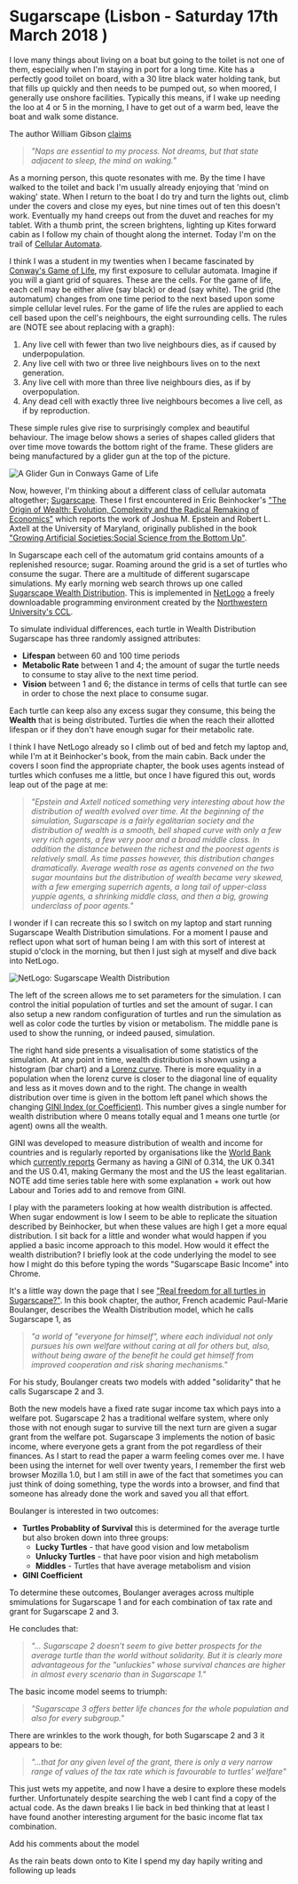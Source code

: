# Sugarscape (Lisbon - Saturday 17th March 2018 ) #

I love many things about living on a boat but going to the toilet is not one of them, especially when I'm staying in port for a long time. Kite has a perfectly good toilet on board, with a 30 litre black water holding tank, but that fills up quickly and then needs to be pumped out, so when moored, I generally use onshore facilities. Typically this means, if I wake up needing the loo at 4 or 5 in the morning, I have to get out of a warm bed, leave the boat and walk some distance. 

The author William Gibson [claims](https://en.wikiquote.org/wiki/William_Gibson)

>*"Naps are essential to my process. Not dreams, but that state adjacent to sleep, the mind on waking."*

As a morning person, this quote resonates with me. By the time I have walked to the toilet and back I'm usually already enjoying that 'mind on waking' state. When I return to the boat I do try and turn the lights out, climb under the covers and close my eyes, but nine times out of ten this doesn't work. Eventually my hand creeps out from the duvet and reaches for my tablet. With a thumb print, the screen brightens, lighting up Kites forward cabin as I follow my chain of thought along the internet. Today I'm on the trail of  [Cellular Automata](https://en.wikipedia.org/wiki/Cellular_automaton).

I think I was a student in my twenties when I became fascinated by [Conway's Game of Life](https://en.wikipedia.org/wiki/Conway%27s_Game_of_Life), my first exposure to cellular automata. Imagine if you will a giant grid of squares. These are the cells. For the game of life, each cell may be either alive (say black) or dead (say white). The grid (the automatum) changes from one time period to the next based upon some simple cellular level rules. For the game of life the rules are applied to each cell based upon the cell's neighbours, the eight surrounding cells. The rules are (NOTE see about replacing with a graph):

1. Any live cell with fewer than two live neighbours dies, as if caused by underpopulation.
2. Any live cell with two or three live neighbours lives on to the next generation.
3. Any live cell with more than three live neighbours dies, as if by overpopulation.
4. Any dead cell with exactly three live neighbours becomes a live cell, as if by reproduction.

These simple rules give rise to surprisingly complex and beautiful behaviour. The image below shows a series of shapes called gliders that over time move towards the bottom right of the frame. These gliders are being manufactured by a glider gun at the top of the picture.

![**A Glider Gun in Conways Game of Life**](../images/Gospers_glider_gun.gif "GameOfLife")  

Now, however, I'm thinking about a different class of cellular automata altogether;  [Sugarscape](https://en.wikipedia.org/wiki/Sugarscape). These I first encountered in Eric Beinhocker's ["The Origin of Wealth: Evolution, Complexity and the Radical Remaking of Economics"](https://www.goodreads.com/book/show/22456.The_Origin_of_Wealth) which reports the work of Joshua M. Epstein and Robert L. Axtell at the University of Maryland, originally published in the book ["Growing Artificial Societies:Social Science from the Bottom Up"](https://mitpress.mit.edu/books/growing-artificial-societies).

In Sugarscape each cell of the automatum grid contains amounts of a replenished resource; sugar. Roaming around the grid is a set of turtles who consume the sugar. There are a multitude of different sugarscape simulations. My early morning web search throws up one called [Sugarscape Wealth Distribution](http://ccl.northwestern.edu/netlogo/models/Sugarscape3WealthDistribution). This is implemented in [NetLogo](http://ccl.northwestern.edu/netlogo/index.shtml) a freely downloadable programming environment created by the [Northwestern University's CCL](http://ccl.northwestern.edu/). 

To simulate individual differences, each turtle in Wealth Distribution Sugarscape has three randomly assigned attributes:
 
 * **Lifespan** between 60 and 100 time periods
 * **Metabolic Rate** between 1 and 4; the amount of sugar the turtle needs to consume to stay alive to the next time period.
 * **Vision** between 1 and 6; the distance in terms of cells that turtle can see in order to chose the next place to consume sugar. 
 
Each turtle can keep also any excess sugar they consume, this being the **Wealth** that is being distributed. Turtles die when the reach their allotted lifespan or if they don't have enough sugar for their metabolic rate.
 
 I think I have NetLogo already so I climb out of bed and fetch my laptop and, while I'm at it Beinhocker's book, from the main cabin. Back under the covers I soon find the appropriate chapter, the book uses agents instead of turtles which confuses me a little, but once I have figured this out, words leap out of the page at me:
 
 >*"Epstein and Axtell noticed something very interesting about how the distribution of wealth evolved over time. At the beginning of the simulation, Sugarscape is a fairly egalitarian society and the distribution of wealth is a smooth, bell shaped curve with only a few very rich agents, a few very poor and a broad middle class. In addition the distance between the richest and the poorest agents is relatively small. As time passes however, this distribution changes dramatically. Average wealth rose as agents convened on the two sugar mountains but the distribution of wealth became very skewed, with a few emerging superrich agents, a long tail of upper-class yuppie agents, a shrinking middle class, and then a big, growing underclass of poor agents."* 
 
 I wonder if I can recreate this so I switch on my laptop and start running Sugarscape Wealth Distribution simulations. For a moment I pause and reflect upon what sort of human being I am with this sort of interest at stupid o'clock in the morning, but then I just sigh at myself and dive back into NetLogo.
 
  ![**NetLogo: Sugarscape Wealth Distribution**](../images/NetLogo.png "NatLogo")  

The left of the screen allows me to set parameters for the simulation. I can control the initial population of turtles and set the amount of sugar. I can also setup a new random configuration of turtles and run the simulation as well as color code the turtles by vision or metabolism. The middle pane is used to show the running, or indeed paused, simulation. 

The right hand side presents a visualisation of some statistics of the simulation. At any point in time, wealth distribution is shown using a histogram (bar chart) and a [Lorenz curve](https://en.wikipedia.org/wiki/Lorenz_curve). There is more equality in a population when the lorenz curve is closer to the diagonal line of equality and less as it moves down and to the right. The change in wealth distribution over time is given in the bottom left panel which shows the changing [GINI Index (or Coefficient)](https://en.wikipedia.org/wiki/Gini_coefficient). This number gives a single number for wealth distribution where 0 means totally equal and 1 means one turtle (or agent) owns all the wealth. 

GINI was developed to measure distribution of wealth and income for countries and is regularly reported by organisations like the [World Bank](https://en.wikipedia.org/wiki/World_Bank) which [currently reports](https://data.worldbank.org/indicator/SI.POV.GINI) Germany as having a GINI of 0.314, the UK 0.341 and the US 0.41, making Germany the most and the US the least egalitarian. NOTE add time series table here with some explanation + work out how Labour and Tories add to and remove from GINI.

I play with the parameters looking at how wealth distribution is affected. When sugar endowment is low I seem to be able to replicate the situation described by Beinhocker, but when these values are high I get a more equal distribution. I sit back for a little and wonder what would happen if you applied a basic income approach to this model. How would it effect the wealth distribution? I briefly look at the code underlying the model to see how I might do this before typing the words "Sugarscape Basic Income" into Chrome.

It's a little way down the page that I see ["Real freedom for all turtles in Sugarscape?"](https://www.researchgate.net/publication/290429313_Real_freedom_for_all_turtles_in_Sugarscape). In this book chapter, the author, French academic Paul-Marie Boulanger, describes the Wealth Distribution model, which he calls Sugarscape 1, as

>*"a world of "everyone for himself", where each individual not only pursues his own welfare without caring at all for others but, also, without being aware of the benefit he could get himself from improved cooperation and risk sharing mechanisms."*

For his study, Boulanger creats two models with added "solidarity" that he calls Sugarscape 2 and 3. 

Both the new models have a fixed rate sugar income tax which pays into a welfare pot. Sugarscape 2 has a traditional welfare system, where only those with not enough sugar to survive till the next turn are given a sugar grant from the welfare pot. Sugarscape 3 implements the notion of basic income, where everyone gets a grant from the pot regardless of their finances. As I start to read the paper a warm feeling comes over me. I have been using the internet for well over twenty years, I remember the first web browser Mozilla 1.0, but I am still in awe of the fact that sometimes you can just think of doing something, type the words into a browser, and find that someone has already done the work and saved you all that effort.

Boulanger is interested in two outcomes:

* **Turtles Probablity of Survival** this is determined for the average turtle but also broken down into three groups:
    + **Lucky Turtles** - that have good vision and low metabolism
    + **Unlucky Turtles** - that have poor vision and high metabolism
    + **Middles** - Turtles that have average metabolism and vision
* **GINI Coefficient**

To determine these outcomes, Boulanger averages across multiple smimulations for Sugarscape 1 and for each combination of tax rate and grant for Sugarscape 2 and 3.

He concludes that:

>*"... Sugarscape 2 doesn’t seem to give better prospects for the average turtle than the
world without solidarity. But it is clearly more advantageous for the "unluckies" whose survival chances are higher in almost every scenario than in Sugarscape 1."*

The basic income model seems to triumph:

>*"Sugarscape 3 offers better life chances for the whole population and also for every subgroup."*
   
There are wrinkles to the work though, for both Sugarscape 2 and 3 it appears to be:

>*"...that for any given level of the grant, there is only a very narrow range of
   values of the tax rate which is favourable to turtles’ welfare"*
   
This just wets my appetite, and now I have a desire to explore these models further. Unfortunately despite searching the web I cant find a copy of the actual code. As the dawn breaks I lie back in bed thinking that at least I have found another interesting argument for the basic income flat tax combination.


Add his comments about the model

As the rain beats down onto to Kite I spend my day hapily writing and following up leads

 
